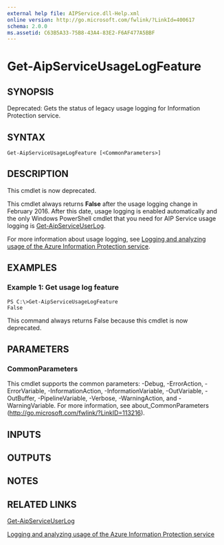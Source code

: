 ```yaml
---
external help file: AIPService.dll-Help.xml
online version: http://go.microsoft.com/fwlink/?LinkId=400617
schema: 2.0.0
ms.assetid: C63B5A33-75B8-43A4-83E2-F6AF477A5BBF
---
```


# Get-AipServiceUsageLogFeature

## SYNOPSIS
Deprecated: Gets the status of legacy usage logging for Information Protection service.

## SYNTAX

```
Get-AipServiceUsageLogFeature [<CommonParameters>]
```

## DESCRIPTION
This cmdlet is now deprecated.

This cmdlet always returns **False** after the usage logging change in February 2016. After this date, usage logging is enabled automatically and the only Windows PowerShell cmdlet that you need for AIP Service usage logging is [Get-AipServiceUserLog](./Get-AipServiceUserLog.md).

For more information about usage logging, see [Logging and analyzing usage of the Azure Information Protection service](https://docs.microsoft.com/information-protection/deploy-use/log-analyze-usage).

## EXAMPLES

### Example 1: Get usage log feature
```
PS C:\>Get-AipServiceUsageLogFeature
False
```

This command always returns False because this cmdlet is now deprecated.

## PARAMETERS

### CommonParameters
This cmdlet supports the common parameters: -Debug, -ErrorAction, -ErrorVariable, -InformationAction, -InformationVariable, -OutVariable, -OutBuffer, -PipelineVariable, -Verbose, -WarningAction, and -WarningVariable. For more information, see about_CommonParameters (http://go.microsoft.com/fwlink/?LinkID=113216).

## INPUTS

## OUTPUTS

## NOTES

## RELATED LINKS

[Get-AipServiceUserLog](./Get-AipServiceUserLog.md)

[Logging and analyzing usage of the Azure Information Protection service](https://docs.microsoft.com/information-protection/deploy-use/log-analyze-usage)
